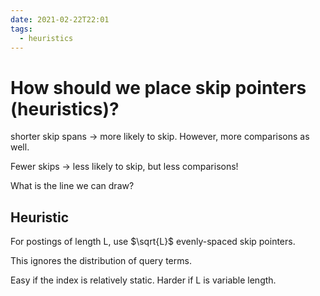 ```yaml
---
date: 2021-02-22T22:01
tags: 
  - heuristics
---
```


# How should we place skip pointers (heuristics)?

shorter skip spans -> more likely to skip. However, more comparisons as well.

Fewer skips -> less likely to skip, but less comparisons!

What is the line we can draw?

## Heuristic

For postings of length L, use $\sqrt{L}$ evenly-spaced skip pointers.

This ignores the distribution of query terms.

Easy if the index is relatively static. Harder if L is variable length.
